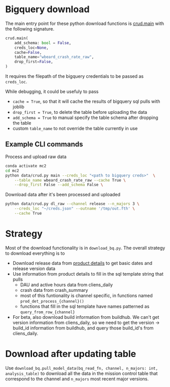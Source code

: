 # Bigquery download

The main entry point for these python download functions is [crud.main](crud.py) with the following signature.


```python
crud.main(
    add_schema: bool = False,
    creds_loc=None,
    cache=False,
    table_name="wbeard_crash_rate_raw",
    drop_first=False,
)
```

It requires the filepath of the bigquery credentials to be passed as `creds_loc`.


While debugging, it could be usefuly to pass
- `cache = True`, so that it will cache the results of bigquery sql pulls with joblib
- `drop_first = True`, to delete the table before uploading the data
- `add_schema = True` to manual specify the table schema after dropping the table
- custom `table_name` to not override the table currently in use

## Example CLI commands

Process and upload raw data
```bash
conda activate mc2
cd mc2
python data/crud.py main --creds_loc "<path to bigquery creds>"  \
    --table_name wbeard_crash_rate_raw --cache True \
    --drop_first False --add_schema False \
```

Download data after it's been processed and uploaded
```bash
python data/crud.py dl_raw --channel release --n_majors 3 \
    --creds_loc "~/creds.json" --outname '/tmp/out.fth' \
    --cache True
```


# Strategy
Most of the download functionality is in `download_bq.py`. The overall strategy to download everything is to
- Download release data from [product details](https://product-details.mozilla.org/1.0/firefox.json) to get basic dates and release version data
- Use information from product details to fill in the sql template string that pulls
    - DAU and active hours data from cliens_daily
    - crash data from crash_summary
    - most of this funtionality is channel specific, in functions named `prod_det_process_{channel}()`
    - functions that fill in the sql template have names patterned as `query_from_row_{channel}`
- For beta, also download build information from buildhub. We can't get version information from cliens_daily, so we need to get the version -> build_id information from buildhub, and query those build_id's from cliens_daily.


# Download after updating table

Use `download_bq.pull_model_data(bq_read_fn, channel, n_majors: int, analysis_table)` to download all the data in the mission control table that correspond to the channel and `n_majors` most recent major versions.
